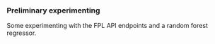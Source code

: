 ### Preliminary experimenting
Some experimenting with the FPL API endpoints and a random forest regressor. 

